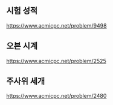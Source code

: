 ## 시험 성적

<https://www.acmicpc.net/problem/9498>

## 오븐 시계

<https://www.acmicpc.net/problem/2525>

## 주사위 세개

<https://www.acmicpc.net/problem/2480>
